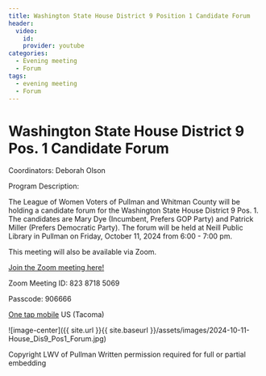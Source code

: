 ```yaml
---
title: Washington State House District 9 Position 1 Candidate Forum
header:
  video:
    id:
    provider: youtube
categories:
  - Evening meeting
  - Forum
tags:
  - evening meeting
  - Forum
---
```


# Washington State House District 9 Pos. 1 Candidate Forum

Coordinators: Deborah Olson

Program Description:  

The League of Women Voters of Pullman and  Whitman County will be holding a candidate forum for the Washington State House District 9 Pos. 1.  The candidates are Mary Dye (Incumbent, Prefers GOP Party) and Patrick Miller (Prefers Democratic Party).  The forum will be held at Neill Public Library in Pullman on Friday, October 11, 2024 from 6:00 - 7:00 pm.

This meeting will also be available via Zoom.

[Join the Zoom meeting here!](https://us02web.zoom.us/j/82387185069?pwd=YUh5b1FVbTdlRHNzV2VzeVJkcnJzdz09)


Zoom Meeting ID: 823 8718 5069

Passcode: 906666

[One tap mobile](tel:+12532158782,,82387185069#,,,,*906666#) US (Tacoma)


![image-center]({{ site.url }}{{ site.baseurl }}/assets/images/2024-10-11-House_Dis9_Pos1_Forum.jpg)

Copyright LWV of Pullman
Written permission required for full or partial embedding

<!---change the title to whatever you want the post to be titled
change the ID out to the end of the youtube link https://youtu.be/r61ARK4Qv9c -->
